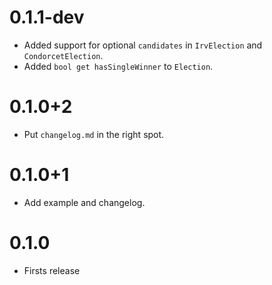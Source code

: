 # 0.1.1-dev

- Added support for optional `candidates` in `IrvElection` and 
  `CondorcetElection`.
- Added `bool get hasSingleWinner` to `Election`.

# 0.1.0+2

- Put `changelog.md` in the right spot.

# 0.1.0+1

- Add example and changelog.

# 0.1.0

- Firsts release
